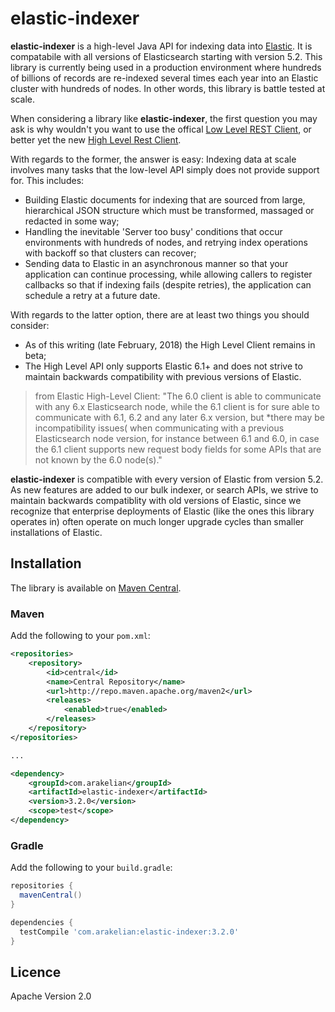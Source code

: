 # elastic-indexer

**elastic-indexer** is a high-level Java API for indexing data into [Elastic](https://www.elastic.co/products/elasticsearch).
It is compatabile with all versions of Elasticsearch starting with version 5.2. This library is currently being used in a 
production environment where hundreds of billions of records are re-indexed several times each year into an Elastic cluster
with hundreds of nodes. In other words, this library is battle tested at scale.

When considering a library like **elastic-indexer**, the first question you may ask is why wouldn't you want to use the offical 
[Low Level REST Client](https://www.elastic.co/guide/en/elasticsearch/client/java-rest/current/java-rest-low.html), or 
better yet the new [High Level Rest Client](https://www.elastic.co/guide/en/elasticsearch/client/java-rest/current/java-rest-high.html).

With regards to the former, the answer is easy: Indexing data at scale involves many tasks that the low-level API simply does not provide
support for. This includes:
* Building Elastic documents for indexing that are sourced from large, hierarchical JSON structure which must be transformed, massaged
  or redacted in some way;
* Handling the inevitable 'Server too busy' conditions that occur environments with hundreds of nodes, and retrying index operations 
  with backoff so that clusters can recover; 
* Sending data to Elastic in an asynchronous manner so that your application can continue processing, while allowing callers to 
  register callbacks so that if indexing fails (despite retries), the application can schedule a retry at a future date.

With regards to the latter option, there are at least two things you should consider:
* As of this writing (late February, 2018) the High Level Client remains in beta;
* The High Level API only supports Elastic 6.1+ and does not strive to maintain backwards compatibility with previous versions of Elastic.

> from Elastic High-Level Client: "The 6.0 client is able to communicate with any 6.x Elasticsearch node, while the 6.1 client is 
> for sure able to communicate with 6.1, 6.2 and any later 6.x version, but *there may be incompatibility issues( when communicating 
> with a previous Elasticsearch node version, for instance between 6.1 and 6.0, in case the 6.1 client supports 
> new request body fields for some APIs that are not known by the 6.0 node(s)." 

**elastic-indexer** is compatible with every version of Elastic from version 5.2. As new features are added to our bulk indexer,
or search APIs, we strive to maintain backwards compatiblity with old versions of Elastic, since we recognize that enterprise
deployments of Elastic (like the ones this library operates in) often operate on much longer upgrade cycles than smaller installations
of Elastic.

## Installation

The library is available on [Maven Central](https://search.maven.org/#search%7Cgav%7C1%7Cg%3A%22com.arakelian%22%20AND%20a%3A%22elastic-indexer%22).

### Maven

Add the following to your `pom.xml`:

```xml
<repositories>
    <repository>
        <id>central</id>
        <name>Central Repository</name>
        <url>http://repo.maven.apache.org/maven2</url>
        <releases>
            <enabled>true</enabled>
        </releases>
    </repository>
</repositories>

...

<dependency>
    <groupId>com.arakelian</groupId>
    <artifactId>elastic-indexer</artifactId>
    <version>3.2.0</version>
    <scope>test</scope>
</dependency>
```

### Gradle

Add the following to your `build.gradle`:

```groovy
repositories {
  mavenCentral()
}

dependencies {
  testCompile 'com.arakelian:elastic-indexer:3.2.0'
}
```

## Licence

Apache Version 2.0
